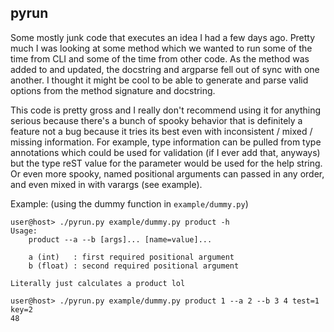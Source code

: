 ## pyrun

Some mostly junk code that executes an idea I had a few days ago. Pretty much I
was looking at some method which we wanted to run some of the time from CLI and
some of the time from other code. As the method was added to and updated, the
docstring and argparse fell out of sync with one another. I thought it might be
cool to be able to generate and parse valid options from the method signature
and docstring.

This code is pretty gross and I really don't recommend using it for anything
serious because there's a bunch of spooky behavior that is definitely a feature
not a bug because it tries its best even with inconsistent / mixed / missing
information. For example, type information can be pulled from type annotations
which could be used for validation (if I ever add that, anyways) but the type
reST value for the parameter would be used for the help string. Or even more
spooky, named positional arguments can passed in any order, and even mixed in
with varargs (see example).

Example: (using the dummy function in `example/dummy.py`)
```
user@host> ./pyrun.py example/dummy.py product -h
Usage:
    product --a --b [args]... [name=value]...

    a (int)   : first required positional argument
    b (float) : second required positional argument

Literally just calculates a product lol

user@host> ./pyrun.py example/dummy.py product 1 --a 2 --b 3 4 test=1 key=2
48
```
